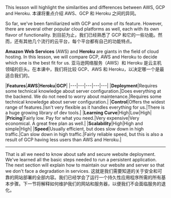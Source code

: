 This lesson will highlight the similarities and differences between AWS, GCP and Heroku.
本课将重点介绍 AWS、GCP 和 Heroku 之间的异同。

So far, we've been familiarized with GCP and some of its feature. However, there are several other popular cloud platforms as well, each with its own flavor of functionality.
到目前为止，我们已经熟悉了 GCP 和它的一些功能。然而，还有其他几个流行的云平台，每个平台都有自己的功能特点。

**Amazon Web Services** (AWS) and **Heroku** are giants in the field of cloud hosting. In this lesson, we will compare GCP, AWS and Heroku to decide which one is the best fit for us.
亚马逊网络服务（AWS）和 Heroku 是云主机领域的巨头。在本课中，我们将比较 GCP、AWS 和 Heroku，以决定哪一个是最适合我们的。

|**Features**|**AWS**|**Heroku**|**GCP**|
|---|---|---|---|---|
|**Deployment**|Requires some technical knowledge about server configuration.|Does everything at the backend. We do not need to worry about maintenance.|Requires some technical knowledge about server configuration.|
|**Control**|Offers the widest range of features.|Isn't very flexible as it handles everything for us.|There is a huge growing library of dev tools.|
|**Learning Curve**|High|Low|High|
|**Pricing**|Fairly low. Pay for what you need.|Very expensive|Very economical. A great free plan as well.|
|**Scalability**|High|High and simple|High|
|**Speed**|Usually efficient, but does slow down in high traffic.|Can slow down in high traffic.|Fairly reliable speed, but this is also a result of GCP having less users than AWS and Heroku.|

---

That is all we need to know about safe and secure website deployment. We've learned all the basic steps needed to run a persistent application. The next section will explain how to maintain our website and server so that we don't face a degradation in services.
这就是我们需要知道的关于安全和可靠的网站部署的全部内容。我们已经学会了运行一个持久性应用程序所需的所有基本步骤。下一节将解释如何维护我们的网站和服务器，以便我们不会面临服务的退化。
